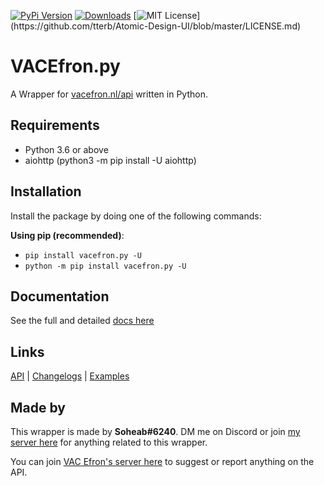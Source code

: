 [![PyPi Version](https://img.shields.io/pypi/v/vacefron.py.svg)](https://pypi.python.org/pypi/vacefron.py/)
[![Downloads](https://pepy.tech/badge/vacefron-py)](https://pepy.tech/project/vacefron-py)
[![MIT License](https://img.shields.io/apm/l/atomic-design-ui.svg?)](https://github.com/tterb/Atomic-Design-UI/blob/master/LICENSE.md)

# VACEfron.py

A Wrapper for [vacefron.nl/api](https://vacefron.nl/api/) written in Python.

## Requirements

- Python 3.6 or above
- aiohttp (python3 -m pip install -U aiohttp)

## Installation

Install the package by doing one of the following commands:

**Using pip (recommended)**:

- `pip install vacefron.py -U`
- `python -m pip install vacefron.py -U`

## Documentation

See the full and detailed [docs here](docs.md)

## Links

[API](https://vacefron.nl/api/) | [Changelogs](changelog.md) | [Examples](docs.md#examples)

## Made by

This wrapper is made by **Soheab#6240**. DM me on Discord or join [my server here](https://discord.gg/yCzcfju) for
anything related to this wrapper.

You can join [VAC Efron's server here](https://discord.gg/xJ2HRxZ) to suggest or report anything on the API.
